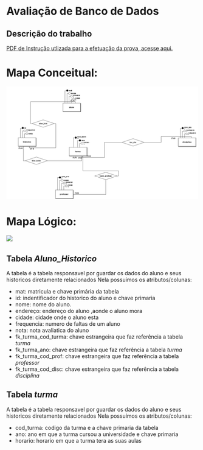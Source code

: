# Avaliação de Banco de Dados
## Descrição do trabalho

[PDF de Instrução utlizada para a efetuação da prova, acesse aqui.](AtividadeAvaliativa.pdf) 

# Mapa Conceitual:
![](Conceitual_1.png)

# Mapa Lógico:
![](Lógico_1.png)

<h2>Tabela <i>Aluno_Historico</i></h2>
A tabela <iAluno_Historico</i> é a tabela responsavel por guardar os dados do aluno e seus historicos diretamente relacionados
Nela possuímos os atributos/colunas:
<ul>
  <li>mat: matricula e chave primária da tabela</li>
  <li>id: indentificador do historico do aluno e chave primaria</li>
  <li>nome: nome do aluno.</li>
  <li>endereço: endereço do aluno ,aonde o aluno mora</li>
  <li>cidade: cidade onde o aluno esta</li>
  <li>frequencia: numero de faltas de um aluno </li>
  <li>nota: nota avaliatica do aluno</li>
  <li>fk_turma_cod_turma: chave estrangeira que faz referência a tabela <i>turma</i></li>
  <li>fk_turma_ano: chave estrangeira que faz referência a tabela <i>turma</i></li>
  <li>fk_turma_cod_prof: chave estrangeira que faz referência a tabela <i>professor</i></li>
  <li>fk_turma_cod_disc: chave estrangeira que faz referência a tabela <i>disciplina</i></li>
</ul>

<h2>Tabela <i>turma</i></h2>
A tabela <iAluno_Historico</i> é a tabela responsavel por guardar os dados do aluno e seus historicos diretamente relacionados
Nela possuímos os atributos/colunas:
<ul>
  <li>cod_turma: codigo da turma e a chave primaria da tabela</li>
  <li>ano: ano em que a turma cursou a universidade e chave primaria</li>
  <li>horario: horario em que a turma tera as suas aulas</li>
</ul>



